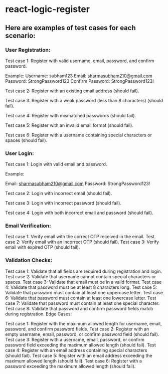 # react-logic-register

## Here are examples of test cases for each scenario:

### User Registration:

Test case 1: Register with valid username, email, password, and confirm password.

Example:
Username: subham123
Email: sharmasubham210@gmail.com
Password: StrongPassword123
Confirm Password: StrongPassword123!

Test case 2: Register with an existing email address (should fail).

Test case 3: Register with a weak password (less than 8 characters) (should fail).

Test case 4: Register with mismatched passwords (should fail).

Test case 5: Register with an invalid email format (should fail).

Test case 6: Register with a username containing special characters or spaces (should fail).

### User Login:

Test case 1: Login with valid email and password.

Example:

Email: sharmasubham210@gmail.com
Password: StrongPassword123!

Test case 2: Login with incorrect email (should fail).

Test case 3: Login with incorrect password (should fail).

Test case 4: Login with both incorrect email and password (should fail).

### Email Verification:

Test case 1: Verify email with the correct OTP received in the email.
Test case 2: Verify email with an incorrect OTP (should fail).
Test case 3: Verify email with expired OTP (should fail).

### Validation Checks:

Test case 1: Validate that all fields are required during registration and login.
Test case 2: Validate that username cannot contain special characters or spaces.
Test case 3: Validate that email must be in a valid format.
Test case 4: Validate that password must be at least 8 characters long.
Test case 5: Validate that password must contain at least one uppercase letter.
Test case 6: Validate that password must contain at least one lowercase letter.
Test case 7: Validate that password must contain at least one special character.
Test case 8: Validate that password and confirm password fields match during registration.
Edge Cases:

Test case 1: Register with the maximum allowed length for username, email, password, and confirm password fields.
Test case 2: Register with an empty username, email, password, or confirm password field (should fail).
Test case 3: Register with a username, email, password, or confirm password field exceeding the maximum allowed length (should fail).
Test case 4: Register with an email address containing special characters (should fail).
Test case 5: Register with an email address exceeding the maximum allowed length (should fail).
Test case 6: Register with a password exceeding the maximum allowed length (should fail).
